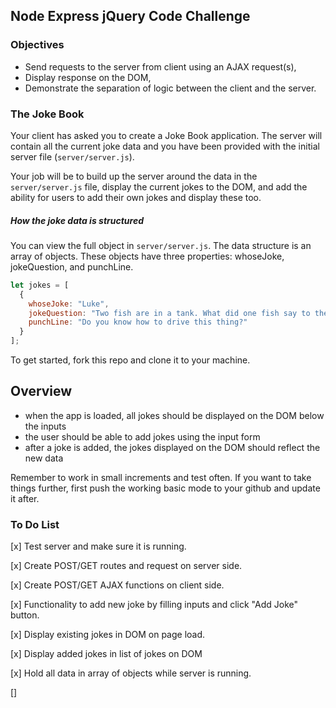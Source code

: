 ## Node Express jQuery Code Challenge

### Objectives
- Send requests to the server from client using an AJAX request(s),
- Display response on the DOM,
- Demonstrate the separation of logic between the client and the server.

### The Joke Book

Your client has asked you to create a Joke Book application. The server will contain all the current joke data and you have been provided with the initial server file (`server/server.js`).

Your job will be to build up the server around the data in the `server/server.js` file, display the current jokes to the DOM, and add the ability for users to add their own jokes and display these too.

##### How the joke data is structured
You can view the full object in ```server/server.js```. The data structure is an array of objects. These objects have three properties: whoseJoke, jokeQuestion, and punchLine.

```JavaScript
let jokes = [
  {
    whoseJoke: "Luke",
    jokeQuestion: "Two fish are in a tank. What did one fish say to the other?",
    punchLine: "Do you know how to drive this thing?"
  }
];
```

To get started, fork this repo and clone it to your machine.

Overview
--------
* when the app is loaded, all jokes should be displayed on the DOM below the inputs
* the user should be able to add jokes using the input form
* after a joke is added, the jokes displayed on the DOM should reflect the new data

Remember to work in small increments and test often. If you want to take things further, first push the working basic mode to your github and update it after.

### To Do List
[x] Test server and make sure it is running.

[x] Create POST/GET routes and request on server side.

[x] Create POST/GET AJAX functions on client side.

[x] Functionality to add new joke by filling inputs and click "Add Joke" button. 

[x] Display existing jokes in DOM on page load.

[x] Display added jokes in list of jokes on DOM

[x] Hold all data in array of objects while server is running.

[] 

